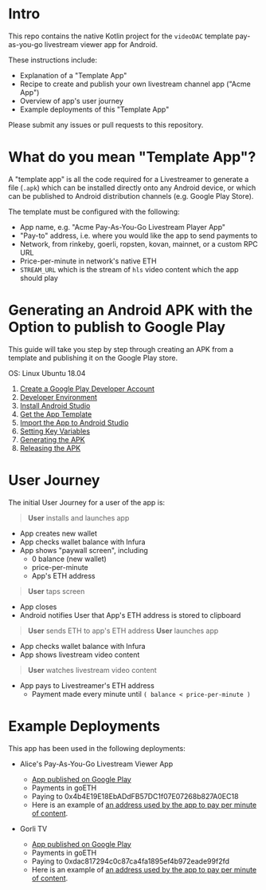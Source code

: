 # Intro

This repo contains the native Kotlin project for the `videoDAC` template pay-as-you-go livestream viewer app for Android.

These instructions include:

- Explanation of a "Template App"
- Recipe to create and publish your own livestream channel app ("Acme App")
- Overview of app's user journey
- Example deployments of this "Template App"

Please submit any issues or pull requests to this repository.

# What do you mean "Template App"?

A "template app" is all the code required for a Livestreamer to generate a file (`.apk`) which can be installed directly onto any Android device, or which can be published to Android distribution channels (e.g. Google Play Store).

The template must be configured with the following:

- App name, e.g. "Acme Pay-As-You-Go Livestream Player App"
- "Pay-to" address, i.e. where you would like the app to send payments to
- Network, from rinkeby, goerli, ropsten, kovan, mainnet, or a custom RPC URL
- Price-per-minute in network's native ETH
- `STREAM_URL` which is the stream of `hls` video content which the app should play

# Generating an Android APK with the Option to publish to Google Play

This guide will take you step by step through creating an APK from a template and publishing it on the Google Play store.

OS:  Linux Ubuntu 18.04

1. [Create a Google Play Developer Account](APK/Account/index.md)
2. [Developer Environment](APK/Prereq/index.md)
3. [Install Android Studio](APK/Install/index.md)
4. [Get the App Template](APK/Getapp/index.md)
5. [Import the App to Android Studio](APK/Import/index.md)
6. [Setting Key Variables](APK/Variables/index.md)
7. [Generating the APK](APK/Genapk/index.md)
8. [Releasing the APK](APK/Relapk/index.md)

# User Journey

The initial User Journey for a user of the app is:

> **User** installs and launches app
- App creates new wallet
- App checks wallet balance with Infura
- App shows "paywall screen", including
  - 0 balance (new wallet)
  - price-per-minute
  - App's ETH address
> **User** taps screen
- App closes
- Android notifies User that App's ETH address is stored to clipboard
> **User** sends ETH to app's ETH address
> **User** launches app
- App checks wallet balance with Infura
- App shows livestream video content
> **User** watches livestream video content
- App pays to Livestreamer's ETH address
  - Payment made every minute until `( balance < price-per-minute )`

# Example Deployments

This app has been used in the following deployments:

- Alice's Pay-As-You-Go Livestream Viewer App
  - [App published on Google Play](https://play.google.com/store/apps/details?id=com.videodac.alice)
  - Payments in goETH
  - Paying to 0x4b4E19E18EbADdFB57DC1f07E07268b827A0EC18
  - Here is an example of [an address used by the app to pay per minute of content](https://goerli.etherscan.io/address/0x5ed294120886b2fdbde04064231efe3e8c3aee7b).

- Gorli TV
  - [App published on Google Play](https://play.google.com/store/apps/details?id=com.videodac.hls)
  - Payments in goETH
  - Paying to 0xdac817294c0c87ca4fa1895ef4b972eade99f2fd
  - Here is an example of [an address used by the app to pay per minute of content](https://goerli.etherscan.io/address/0x3d507516c93b05e2d59a70cd90b197addf65ea53).

